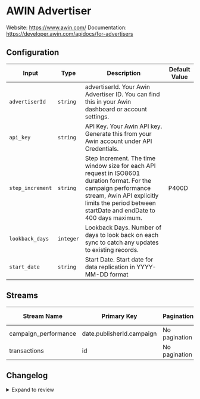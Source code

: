 # AWIN Advertiser
Website: https://www.awin.com/
Documentation: https://developer.awin.com/apidocs/for-advertisers

## Configuration

| Input | Type | Description | Default Value |
|-------|------|-------------|---------------|
| `advertiserId` | `string` | advertiserId. Your Awin Advertiser ID. You can find this in your Awin dashboard or account settings. |  |
| `api_key` | `string` | API Key. Your Awin API key. Generate this from your Awin account under API Credentials. |  |
| `step_increment` | `string` | Step Increment. The time window size for each API request in ISO8601 duration format. For the campaign performance stream, Awin API explicitly limits the period between startDate and endDate to 400 days maximum.  | P400D |
| `lookback_days` | `integer` | Lookback Days. Number of days to look back on each sync to catch any updates to existing records. |  |
| `start_date` | `string` | Start Date. Start date for data replication in YYYY-MM-DD format |  |

## Streams
| Stream Name | Primary Key | Pagination | Supports Full Sync | Supports Incremental |
|-------------|-------------|------------|---------------------|----------------------|
| campaign_performance | date.publisherId.campaign | No pagination | ✅ |  ✅  |
| transactions | id | No pagination | ✅ |  ✅  |

## Changelog

<details>
  <summary>Expand to review</summary>

| Version          | Date              | Pull Request | Subject        |
|------------------|-------------------|--------------|----------------|
| 0.0.11 | 2025-10-29 | [68899](https://github.com/airbytehq/airbyte/pull/68899) | Update dependencies |
| 0.0.10 | 2025-10-21 | [68381](https://github.com/airbytehq/airbyte/pull/68381) | Update dependencies |
| 0.0.9 | 2025-10-14 | [68006](https://github.com/airbytehq/airbyte/pull/68006) | Update dependencies |
| 0.0.8 | 2025-10-07 | [67167](https://github.com/airbytehq/airbyte/pull/67167) | Update dependencies |
| 0.0.7 | 2025-09-30 | [65646](https://github.com/airbytehq/airbyte/pull/65646) | Update dependencies |
| 0.0.6 | 2025-08-09 | [64645](https://github.com/airbytehq/airbyte/pull/64645) | Update dependencies |
| 0.0.5 | 2025-08-02 | [64430](https://github.com/airbytehq/airbyte/pull/64430) | Update dependencies |
| 0.0.4 | 2025-06-25 | [62059](https://github.com/airbytehq/airbyte/pull/62059) | source-awin-advertiser contribution from navneetmaharishi |
| 0.0.3 | 2025-06-21 | [60733](https://github.com/airbytehq/airbyte/pull/60733) | Update dependencies |
| 0.0.2 | 2025-05-10 | [59902](https://github.com/airbytehq/airbyte/pull/59902) | Update dependencies |
| 0.0.1 | 2025-04-29 | | Initial release by [@ryanmcg2203](https://github.com/ryanmcg2203) via Connector Builder |

</details>
